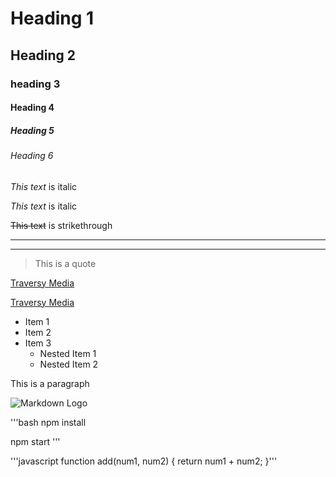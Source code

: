 <!-- //-----MARKDOWN-----//

1- lightweight markup language with a plain text formatting syntax
2- Can be converted into HTML/XHTML and others formats
3- It's main purpose is readability and ease of use

//-----what is it used for-----//

1- Readme files (Githb, etc.)
2- Forum & Blog posts
3- Used in many static site generators -->

<!---Heading--->

# Heading 1
## Heading 2
### heading 3
#### Heading 4
##### Heading 5
###### Heading 6

<!--- Italics--->
*This text* is italic

_This text_ is italic

<!--- Strikethrough--->
~~This text~~ is strikethrough

<!--- Horizontal Rule --->

---
---

<!--- Blockquote--->
> This is a quote

<!--- Links--->
[Traversy Media](http://www.traversymedia.com)

[Traversy Media](http://www.traversymedia.com "Traversy Media")

<!--- UL --->
* Item 1
* Item 2
* Item 3
  * Nested Item 1
  * Nested Item 2

<!--- Inline Code Block --->
<p>This is a paragraph</p> 

<!--- Images --->
![Markdown Logo](https://markdown-here.com/img/icon256.png)

<!--- github markdown --->

<!--- Code Blocks --->
'''bash
  npm install

  npm start
'''

'''javascript
  function add(num1, num2) {
    return num1 + num2;
  }'''